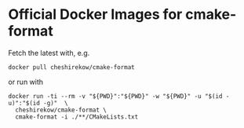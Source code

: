# Official Docker Images for cmake-format

Fetch the latest with, e.g.

    docker pull cheshirekow/cmake-format

or run with

    docker run -ti --rm -v "${PWD}":"${PWD}" -w "${PWD}" -u "$(id -u)":"$(id -g)"  \
      cheshirekow/cmake-format \
      cmake-format -i ./**/CMakeLists.txt


